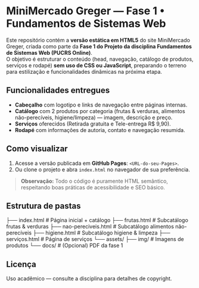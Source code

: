 # MiniMercado Greger — Fase 1 • Fundamentos de Sistemas Web

Este repositório contém a **versão estática em HTML5** do site MiniMercado Greger, criada como parte da **Fase 1 do Projeto da disciplina Fundamentos de Sistemas Web (PUCRS Online)**.  
O objetivo é estruturar o conteúdo (head, navegação, catálogo de produtos, serviços e rodapé) **sem uso de CSS ou JavaScript**, preparando o terreno para estilização e funcionalidades dinâmicas na próxima etapa.

## Funcionalidades entregues
- **Cabeçalho** com logotipo e links de navegação entre páginas internas.  
- **Catálogo** com 2 produtos por categoria (frutas & verduras, alimentos não-perecíveis, higiene/limpeza) — imagem, descrição e preço.  
- **Serviços** oferecidos (Retirada gratuita e Tele-entrega R$ 9,90).  
- **Rodapé** com informações de autoria, contato e navegação resumida.

## Como visualizar
1. Acesse a versão publicada em **GitHub Pages**: `<URL-do-seu-Pages>`.  
2. Ou clone o projeto e abra `index.html` no navegador de sua preferência.

> **Observação:** Todo o código é puramente HTML semântico, respeitando boas práticas de acessibilidade e SEO básico.

## Estrutura de pastas
├── index.html # Página inicial + catálogo
├── frutas.html # Subcatálogo frutas & verduras
├── nao-pereciveis.html # Subcatálogo alimentos não-perecíveis
├── higiene.html # Subcatálogo higiene & limpeza
├── serviços.html # Página de serviços
└── assets/
├── img/ # Imagens de produtos
└── docs/ # (Opcional) PDF da fase 1

## Licença
Uso acadêmico — consulte a disciplina para detalhes de copyright.

